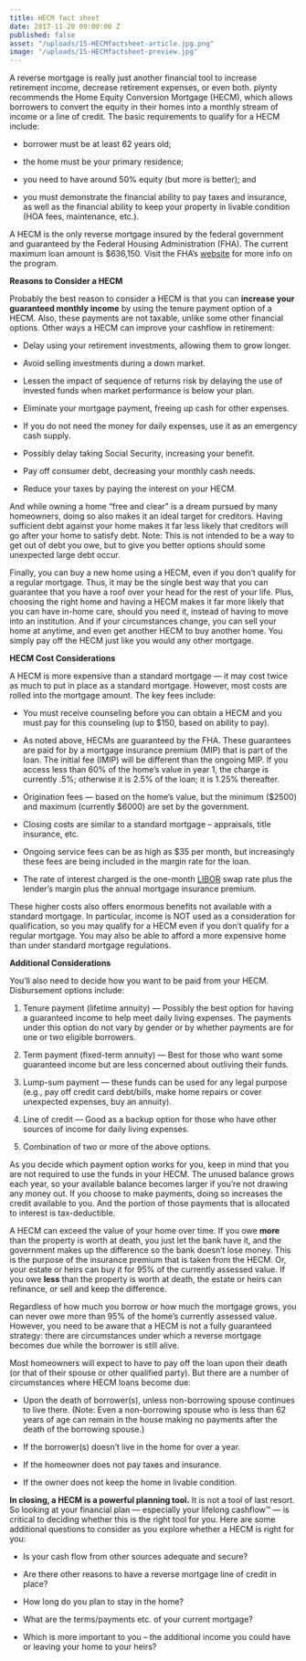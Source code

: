 ```yaml
---
title: HECM fact sheet
date: 2017-11-20 09:00:00 Z
published: false
asset: "/uploads/15-HECMfactsheet-article.jpg.png"
image: "/uploads/15-HECMfactsheet-preview.jpg"
---
```


A reverse mortgage is really just another financial tool to increase retirement income, decrease retirement expenses, or even both. plynty recommends the Home Equity Conversion Mortgage (HECM), which allows borrowers to convert the equity in their homes into a monthly stream of income or a line of credit.<!--more--> The basic requirements to qualify for a HECM include:

* borrower must be at least 62 years old;

* the home must be your primary residence;

* you need to have around 50% equity (but more is better); and

* you must demonstrate the financial ability to pay taxes and insurance, as well as the financial ability to keep your property in livable condition (HOA fees, maintenance, etc.).

A HECM is the only reverse mortgage insured by the federal government and guaranteed by the Federal Housing Administration (FHA). The current maximum loan amount is $636,150. Visit the FHA’s [website](https://www.hud.gov/program_offices/housing/sfh/hecm/hecmabou) for more info on the program.

**Reasons to Consider a HECM**

Probably the best reason to consider a HECM is that you can **increase your guaranteed monthly income** by using the tenure payment option of a HECM. Also, these payments are not taxable, unlike some other financial options. Other ways a HECM can improve your cashflow in retirement:

* Delay using your retirement investments, allowing them to grow longer.

* Avoid selling investments during a down market.

* Lessen the impact of sequence of returns risk by delaying the use of invested funds when market performance is below your plan.

* Eliminate your mortgage payment, freeing up cash for other expenses.

* If you do not need the money for daily expenses, use it as an emergency cash supply.

* Possibly delay taking Social Security, increasing your benefit.

* Pay off consumer debt, decreasing your monthly cash needs.

* Reduce your taxes by paying the interest on your HECM.

And while owning a home “free and clear” is a dream pursued by many homeowners, doing so also makes it an ideal target for creditors. Having sufficient debt against your home makes it far less likely that creditors will go after your home to satisfy debt. Note: This is not intended to be a way to get out of debt you owe, but to give you better options should some unexpected large debt occur.

Finally, you can buy a new home using a HECM, even if you don’t qualify for a regular mortgage. Thus, it may be the single best way that you can guarantee that you have a roof over your head for the rest of your life. Plus, choosing the right home and having a HECM makes it far more likely that you can have in-home care, should you need it, instead of having to move into an institution. And if your circumstances change, you can sell your home at anytime, and even get another HECM to buy another home. You simply pay off the HECM just like you would any other mortgage.

**HECM Cost Considerations**

A HECM is more expensive than a standard mortgage — it may cost twice as much to put in place as a standard mortgage. However, most costs are rolled into the mortgage amount. The key fees include:

* You must receive counseling before you can obtain a HECM and you must pay for this counseling (up to $150, based on ability to pay).

* As noted above, HECMs are guaranteed by the FHA. These guarantees are paid for by a mortgage insurance premium (MIP) that is part of the loan. The initial fee (IMIP) will be different than the ongoing MIP. If you access less than 60% of the home’s value in year 1, the charge is currently .5%; otherwise it is 2.5% of the loan; it is 1.25% thereafter.

* Origination fees — based on the home’s value, but the minimum ($2500) and maximum (currently $6000) are set by the government.

* Closing costs are similar to a standard mortgage – appraisals, title insurance, etc.

* Ongoing service fees can be as high as $35 per month, but increasingly these fees are being included in the margin rate for the loan.

* The rate of interest charged is the one-month [LIBOR](https://www.investopedia.com/terms/l/libor.asp) swap rate plus the lender’s margin plus the annual mortgage insurance premium.

These higher costs also offers enormous benefits not available with a standard mortgage. In particular, income is NOT used as a consideration for qualification, so you may qualify for a HECM even if you don’t qualify for a regular mortgage. You may also be able to afford a more expensive home than under standard mortgage regulations.

**Additional Considerations**

You’ll also need to decide how you want to be paid from your HECM. Disbursement options include:

1. Tenure payment (lifetime annuity) — Possibly the best option for having a guaranteed income to help meet daily living expenses. The payments under this option do not vary by gender or by whether payments are for one or two eligible borrowers.

2. Term payment (fixed-term annuity) — Best for those who want some guaranteed income but are less concerned about outliving their funds.

3. Lump-sum payment — these funds can be used for any legal purpose (e.g., pay off credit card debt/bills, make home repairs or cover unexpected expenses, buy an annuity).

4. Line of credit — Good as a backup option for those who have other sources of income for daily living expenses.

5. Combination of two or more of the above options.

As you decide which payment option works for you, keep in mind that you are not required to use the funds in your HECM. The unused balance grows each year, so your available balance becomes larger if you’re not drawing any money out. If you choose to make payments, doing so increases the credit available to you. And the portion of those payments that is allocated to interest is tax-deductible.

A HECM can exceed the value of your home over time. If you owe **more** than the property is worth at death, you just let the bank have it, and the government makes up the difference so the bank doesn’t lose money. This is the purpose of the insurance premium that is taken from the HECM. Or, your estate or heirs can buy it for 95% of the currently assessed value. If you owe **less** than the property is worth at death, the estate or heirs can refinance, or sell and keep the difference.

Regardless of how much you borrow or how much the mortgage grows, you can never owe more than 95% of the home’s currently assessed value. However, you need to be aware that a HECM is not a fully guaranteed strategy: there are circumstances under which a reverse mortgage becomes due while the borrower is still alive.

Most homeowners will expect to have to pay off the loan upon their death (or that of their spouse or other qualified party). But there are a number of circumstances where HECM loans become due:

* Upon the death of borrower(s), unless non-borrowing spouse continues to live there. (Note: Even a non-borrowing spouse who is less than 62 years of age can remain in the house making no payments after the death of the borrowing spouse.)

* If the borrower(s) doesn’t live in the home for over a year.

* If the homeowner does not pay taxes and insurance.

* If the owner does not keep the home in livable condition.

**In closing, a HECM is a powerful planning tool.** It is not a tool of last resort. So looking at your financial plan — especially your lifelong cashflow™ — is critical to deciding whether this is the right tool for you. Here are some additional questions to consider as you explore whether a HECM is right for you:

* Is your cash flow from other sources adequate and secure?

* Are there other reasons to have a reverse mortgage line of credit in place?

* How long do you plan to stay in the home?

* What are the terms/payments etc. of your current mortgage?

* Which is more important to you – the additional income you could have or leaving your home to your heirs?